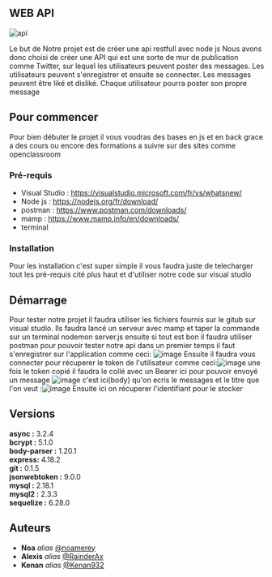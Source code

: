 ## WEB API

![api](https://user-images.githubusercontent.com/95354215/211629189-f6bf9d55-7db5-4821-8208-7b828c3418d0.png)


Le but de Notre projet est de créer une api restfull avec node js
Nous avons donc choisi de créer une API qui est une sorte de mur de publication comme Twitter, sur lequel les utilisateurs peuvent poster des messages. Les utilisateurs peuvent s'enregistrer et ensuite se connecter. Les messages peuvent être liké et disliké. Chaque utilisateur pourra poster son propre message

## Pour commencer

Pour bien débuter le projet il vous voudras des bases en js et en back grace a des cours ou encore des formations a suivre sur des sites comme openclassroom

### Pré-requis

- Visual Studio : https://visualstudio.microsoft.com/fr/vs/whatsnew/
- Node js : https://nodejs.org/fr/download/
- postman : https://www.postman.com/downloads/
- mamp : https://www.mamp.info/en/downloads/
- terminal

### Installation

Pour les installation c'est super simple il vous faudra juste de telecharger tout les pré-requis cité plus haut et d'utiliser notre code sur visual studio

## Démarrage

Pour tester notre projet il faudra utiliser les fichiers fournis sur le gitub sur visual studio. Ils faudra lancé un serveur avec mamp et taper la commande sur un terminal nodemon server.js ensuite si tout est bon il faudra utiliser postman pour pouvoir tester notre api dans un premier temps il faut s'enregistrer sur l'application comme ceci: ![image](https://user-images.githubusercontent.com/95354215/211646672-6c673e8f-89e1-425f-9740-b9400b9466f2.png)
Ensuite il faudra vous connecter pour récuperer le token de l'utilisateur comme ceci:![image](https://user-images.githubusercontent.com/95354215/211647351-b14f3f5a-0e43-47d9-bb6b-972a7b6c11c3.png) une fois le token copié il faudra le collé avec un Bearer ici pour pouvoir envoyé un message ![image](https://user-images.githubusercontent.com/95354215/211648186-0d7a8c0d-59a0-45d2-99c3-84e0a3ae24db.png)
c'est ici(body) qu'on ecris le messages et le titre que l'on veut :![image](https://user-images.githubusercontent.com/95354215/211648436-dd9bf18a-a6a3-4e4b-9f22-d10d94d2f0e8.png)
Ensuite ici on récuperer l'identifiant pour le stocker 



## Versions
 
**async :** 3.2.4  
**bcrypt :** 5.1.0  
**body-parser :** 1.20.1  
**express:** 4.18.2  
**git  :** 0.1.5  
**jsonwebtoken :** 9.0.0  
**mysql  :** 2.18.1  
**mysql2 :** 2.3.3  
**sequelize :** 6.28.0   
    

## Auteurs

* **Noa**   _alias_ [@noamerey](https://github.com/noamerey)
* **Alexis** _alias_ [@RainderAx](https://github.com/RainderAx)
* **Kenan** _alias_ [@Kenan932](https://github.com/Kenan932)



